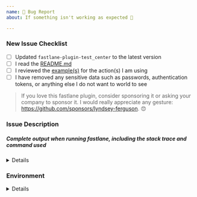 ```yaml
---
name: 🐛 Bug Report
about: If something isn't working as expected 🤔

---
```


<!-- Thanks for helping _test_center_! Before you submit your issue, please make sure to check the following boxes by putting an x in the [ ] (don't: [x ], [ x], do: [x]) -->

### New Issue Checklist

- [ ] Updated `fastlane-plugin-test_center` to the latest version
- [ ] I read the [README.md](https://github.com/lyndsey-ferguson/fastlane-plugin-test_center/blob/master/README.md)
- [ ] I reviewed the [example(s)](https://github.com/lyndsey-ferguson/fastlane-plugin-test_center/blob/master/README.md) for the action(s) I am using
- [ ] I have removed any sensitive data such as passwords, authentication tokens, or anything else I do not want to world to see

> If you love this fastlane plugin, consider sponsoring it or asking your company to sponsor it. I would really appreciate any
> gesture: https://github.com/sponsors/lyndsey-ferguson. 😍
>
<!--
If you have sensitive data that you do not want to be exposed, please either obfuscate that data (my-secret-token-2020202020 => my-secret-token-######) 
or encrypt it with my public key: https://github.com/lyndsey-ferguson/fastlane-plugin-test_center/files/5577804/lyndsey-ferguson-id_rsa.pub.pkcs8.zip

Refer to this article for more information: https://gist.github.com/colinstein/de1755d2d7fbe27a0f1e

Here are the relevant steps to encrypt your file(s). 

1. Create a password file that you will use to encrypt your file:
```
openssl rand 192 -out secret.txt.key
```
2. Encrypt the file with that secret key:
```
$ openssl aes-256-cbc -in <path/to/your/file> -out <path/to/your/file>.enc -pass file:secret.txt.key
```
3. Encrypt the password file with the attached public key:
```
openssl rsautl -encrypt -pubin -inkey lyndsey-ferguson-id_rsa.pub.pkcs8 -in secret.txt.key -out secret.txt.key.enc
```
4. Package up the encrypted files:
```
zip issue.zip *.enc
```

Attach that zip to this issue.
-->
### Issue Description
<!-- Please include which _test_center_ action you are using. For example, multi_scan, tests_from_junit, etc. -->
<!-- Please include what's happening, expected behavior, and any relevant code samples -->

##### Complete output when running fastlane, including the stack trace and command used
<!-- You can use: `--verbose --capture_output` as the last commandline arguments to get that collected for you -->

<!-- The output of `--verbose --capture_output` could contain sensitive data such as application ids, certificate ids, passwords, authentication tokens, or email addreses, Please make sure you double check the output and replace anything sensitive you don't wish to submit in the issue -->

<details>
  <pre>[INSERT OUTPUT HERE]</pre>
</details>

### Environment

<!-- Please run `fastlane env` and copy the output below. This will help us help you :+1:
If you used the `--capture_output` option, please remove this block as it is already included there. -->

<details>
  <pre>[INSERT OUTPUT HERE]</pre>
</details>
